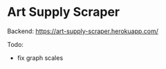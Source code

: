 # Art Supply Scraper

Backend: https://art-supply-scraper.herokuapp.com/

Todo: 

- fix graph scales
